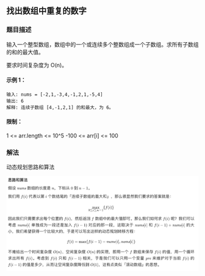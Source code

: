## 找出数组中重复的数字

### 题目描述

输入一个整型数组，数组中的一个或连续多个整数组成一个子数组。求所有子数组的和的最大值。

要求时间复杂度为 O(n)。

#### 示例 1：

```
输入: nums = [-2,1,-3,4,-1,2,1,-5,4]
输出: 6
解释: 连续子数组 [4,-1,2,1] 的和最大，为 6。
```

#### 限制：

1 <= arr.length <= 10^5
-100 <= arr[i] <= 100

### 解法

动态规划思路和算法

![Image](./solution1.png)
